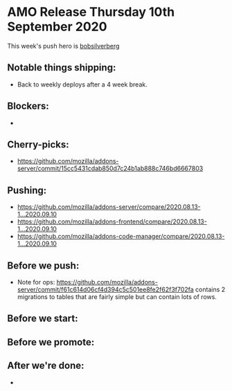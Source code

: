 # AMO Release Thursday 10th September 2020

This week's push hero is [bobsilverberg](https://github.com/bobsilverberg)

## Notable things shipping:

- Back to weekly deploys after a 4 week break.

## Blockers:

-

## Cherry-picks:

- https://github.com/mozilla/addons-server/commit/15cc5431cdab850d7c24b1ab888c746bd6667803

## Pushing:

- https://github.com/mozilla/addons-server/compare/2020.08.13-1...2020.09.10
- https://github.com/mozilla/addons-frontend/compare/2020.08.13-1...2020.09.10
- https://github.com/mozilla/addons-code-manager/compare/2020.08.13-1...2020.09.10

## Before we push:
- Note for ops: https://github.com/mozilla/addons-server/commit/f61c614d06cf4d394c5c501ee8fe2f62f3f702fa contains 2 migrations to tables that are fairly simple but can contain lots of rows.

## Before we start:

## Before we promote:

## After we're done:

- 

